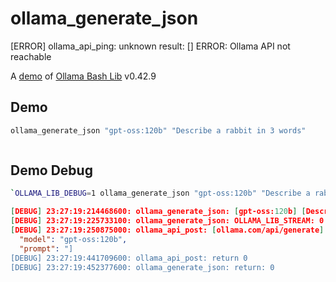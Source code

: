 # ollama_generate_json
[ERROR] ollama_api_ping: unknown result: []
ERROR: Ollama API not reachable

A [demo](../README.md#demos) of [Ollama Bash Lib](https://github.com/attogram/ollama-bash-lib) v0.42.9

## Demo

```bash
ollama_generate_json "gpt-oss:120b" "Describe a rabbit in 3 words"
```
```json

```

## Demo Debug

```bash
`OLLAMA_LIB_DEBUG=1 ollama_generate_json "gpt-oss:120b" "Describe a rabbit in 3 words"`
```
```json
[DEBUG] 23:27:19:214468600: ollama_generate_json: [gpt-oss:120b] [Describe a rabbit in 3 words]
[DEBUG] 23:27:19:225733100: ollama_generate_json: OLLAMA_LIB_STREAM: 0
[DEBUG] 23:27:19:250875000: ollama_api_post: [ollama.com/api/generate] [{
  "model": "gpt-oss:120b",
  "prompt": "]
[DEBUG] 23:27:19:441709600: ollama_api_post: return 0
[DEBUG] 23:27:19:452377600: ollama_generate_json: return: 0

```
